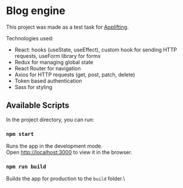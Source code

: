 # Blog engine

This project was made as a test task for [Applifting](https://applifting.io/).

Technologies used:
- React: hooks (useState, useEffect), custom hook for sending HTTP requests, useForm library for forms
- Redux for managing global state
- React Router for navigation
- Axios for HTTP requests (get, post, patch, delete)
- Token based authentication
- Sass for styling

## Available Scripts

In the project directory, you can run:

### `npm start`

Runs the app in the development mode.\
Open [http://localhost:3000](http://localhost:3000) to view it in the browser.

### `npm run build`

Builds the app for production to the `build` folder.\
